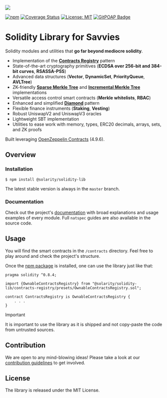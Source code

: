 ![](https://github.com/dl-solarity/solidity-lib/assets/47551140/87464015-a97a-4f5b-a16f-b34c98eb6549)

[![npm](https://img.shields.io/npm/v/@solarity/solidity-lib.svg)](https://www.npmjs.com/package/@solarity/solidity-lib)
[![Coverage Status](https://codecov.io/gh/dl-solarity/solidity-lib/graph/badge.svg)](https://codecov.io/gh/dl-solarity/solidity-lib)
[![License: MIT](https://img.shields.io/badge/License-MIT-yellow.svg)](https://opensource.org/licenses/MIT)
[![GitPOAP Badge](https://public-api.gitpoap.io/v1/repo/dl-solarity/solidity-lib/badge)](https://www.gitpoap.io/gh/dl-solarity/solidity-lib)

# Solidity Library for Savvies

Solidity modules and utilities that **go far beyond mediocre solidity**.

- Implementation of the [**Contracts Registry**](https://eips.ethereum.org/EIPS/eip-6224) pattern
- State-of-the-art cryptography primitives (**ECDSA over 256-bit and 384-bit curves**, **RSASSA-PSS**)
- Advanced data structures (**Vector**, **DynamicSet**, **PriorityQueue**, **AVLTree**)
- ZK-friendly [**Sparse Merkle Tree**](https://docs.iden3.io/publications/pdfs/Merkle-Tree.pdf) and [**Incremental Merkle Tree**](https://github.com/runtimeverification/deposit-contract-verification/blob/master/deposit-contract-verification.pdf) implementations
- Versatile access control smart contracts (**Merkle whitelists**, **RBAC**)
- Enhanced and simplified [**Diamond**](https://eips.ethereum.org/EIPS/eip-2535) pattern
- Flexible finance instruments (**Staking**, **Vesting**)
- Robust UniswapV2 and UniswapV3 oracles
- Lightweight SBT implementation
- Utilities to ease work with memory, types, ERC20 decimals, arrays, sets, and ZK proofs

Built leveraging [OpenZeppelin Contracts](https://github.com/OpenZeppelin/openzeppelin-contracts) (4.9.6).

## Overview

### Installation

```console
$ npm install @solarity/solidity-lib
```

The latest stable version is always in the `master` branch.

### Documentation

Check out the project's [documentation](https://docs.solarity.dev) with broad explanations and usage examples of every module. Full `natspec` guides are also available in the source code.

## Usage

You will find the smart contracts in the `/contracts` directory. Feel free to play around and check the project's structure.

Once the [npm package](https://www.npmjs.com/package/@solarity/solidity-lib) is installed, one can use the library just like that:

```solidity
pragma solidity ^0.8.4;

import {OwnableContractsRegistry} from "@solarity/solidity-lib/contracts-registry/presets/OwnableContractsRegistry.sol";

contract ContractsRegistry is OwnableContractsRegistry {
    . . .
}
```

> [!IMPORTANT]
> It is important to use the library as it is shipped and not copy-paste the code from untrusted sources.

## Contribution

We are open to any mind-blowing ideas! Please take a look at our [contribution guidelines](https://docs.solarity.dev/docs/getting-started/contribution/how-to-contribute) to get involved.

## License

The library is released under the MIT License.
